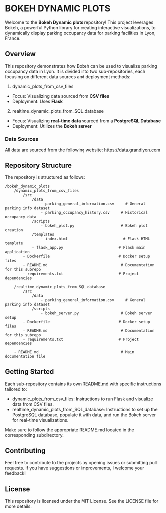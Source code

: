 # BOKEH DYNAMIC PLOTS

Welcome to the **Bokeh Dynamic plots** repository! This project leverages Bokeh, a powerful Python library for creating interactive visualizations, to dynamically display parking occupancy data for parking facilities in Lyon, France.

## Overview

This repository demonstrates how Bokeh can be used to visualize parking occupancy data in Lyon. It is divided into two sub-repositories, each focusing on different data sources and deployment methods:

1. dynamic_plots_from_csv_files

- Focus: Visualizing data sourced from **CSV files**
- Deployment: Uses **Flask**

2. realtime_dynamic_plots_from_SQL_database

- Focus: Visualizing **real-time data** sourced from a **PostgreSQL Database**
- Deployment: Utilizes the **Bokeh server**

### Data Sources

All data are sourced from the following website: https://data.grandlyon.com

## Repository Structure

The repository is structured as follows:
```
/bokeh_dynamic_plots
    /dynamic_plots_from_csv_files
        /src
            /data
                - parking_general_information.csv     # General parking info dataset
                - parking_occupancy_history.csv     # Historical occupancy data
            /scripts
                - bokeh_plot.py                     # Bokeh plot creation
            /templates
                - index.html                         # Flask HTML template
            - flask_app.py                         # Flask main application
        - Dockerfile                               # Docker setup files
        - README.md                                 # Documentation for this subrepo
        - requirements.txt                         # Project dependencies

    /realtime_dynamic_plots_from_SQL_database
        /src
            /data
                - parking_general_information.csv     # General parking info dataset
            /scripts
                - bokeh_server.py                   # Bokeh server setup
        - Dockerfile                               # Docker setup files
        - README.md                                 # Documentation for this subrepo
        - requirements.txt                         # Project dependencies

    - README.md                                     # Main documentation file

```

## Getting Started

Each sub-repository contains its own README.md with specific instructions tailored to:

- dynamic_plots_from_csv_files: Instructions to run Flask and visualize data from CSV files.
- realtime_dynamic_plots_from_SQL_database: Instructions to set up the PostgreSQL database, populate it with data, and run the Bokeh server for real-time visualizations.

Make sure to follow the appropriate README.md located in the corresponding subdirectory.
   
## Contributing

Feel free to contribute to the projects by opening issues or submitting pull requests. If you have suggestions or improvements, I welcome your feedback!

## License

This repository is licensed under the MIT License. See the LICENSE file for more details.



